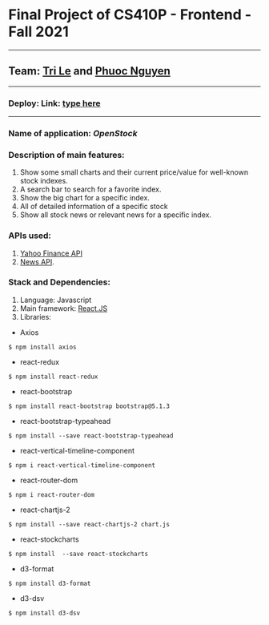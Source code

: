 # Final Project of CS410P - Frontend - Fall 2021
---

## Team: [Tri Le](https://github.com/trilq142) and [Phuoc Nguyen](https://github.com/jesuispius)

---

### Deploy: Link: [type here]()

---

### Name of application: ***OpenStock***

### Description of main features:

1. Show some small charts and their current price/value for well-known stock indexes.
2. A search bar to search for a favorite index.
3. Show the big chart for a specific index.
4. All of detailed information of a specific stock
5. Show all stock news or relevant news for a specific index.

### APIs used: 
1. [Yahoo Finance API](https://www.yahoofinanceapi.com/)
2. [News API](https://newsapi.org/).

### Stack and Dependencies:
1. Language: Javascript
2. Main framework: [React.JS](https://reactjs.org/)
3. Libraries: 
- Axios
```
$ npm install axios
```
- react-redux
```
$ npm install react-redux
```
- react-bootstrap
```
$ npm install react-bootstrap bootstrap@5.1.3
```
- react-bootstrap-typeahead
```
$ npm install --save react-bootstrap-typeahead
```
- react-vertical-timeline-component
```
$ npm i react-vertical-timeline-component
```
- react-router-dom
```
$ npm i react-router-dom
```
- react-chartjs-2
```
$ npm install --save react-chartjs-2 chart.js
```
- react-stockcharts
```
$ npm install  --save react-stockcharts
```
- d3-format
```
$ npm install d3-format
```
- d3-dsv
```
$ npm install d3-dsv
```

